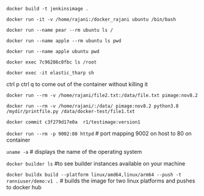 `docker build -t jenkinsimage .`

`docker run -it -v /home/rajani:/docker_rajani ubuntu /bin/bash`

`docker run --name pear --rm ubuntu ls /`

`docker run --name apple --rm ubuntu ls pwd`

`docker run --name apple ubuntu pwd`

`docker exec 7c96286c0fbc ls /root`

`docker exec -it elastic_tharp sh`

ctrl p ctrl q to come out of the container without killing it

`docker run --rm -v /home/rajani/file2.txt:/data/file.txt pimage:nov8.2`

`docker run --rm -v /home/rajani/:/data/ pimage:nov8.2 python3.8 /mydir/printfile.py /data/docker-test/file1.txt`

`docker commit c3f279d17e0a  r1/testimage:version1`

`docker run --rm -p 9002:80 httpd`  # port mapping 9002 on host to 80 on container

`uname -a` # displays the name of the operating system

`docker builder ls` #to see builder instances available on your machine

`docker buildx build --platform linux/amd64,linux/arm64 --push -t ranniuser/demo:v1 .` # builds the image for two linux platforms and pushes to docker hub




